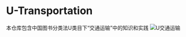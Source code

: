 # U-Transportation
本仓库包含中国图书分类法U类目下“交通运输”中的知识和实践
![U交通运输](https://github.com/gaochaoqwe/U-Transportation/assets/50293201/9baa626c-a283-40df-92f9-99b02ffd4e39)
